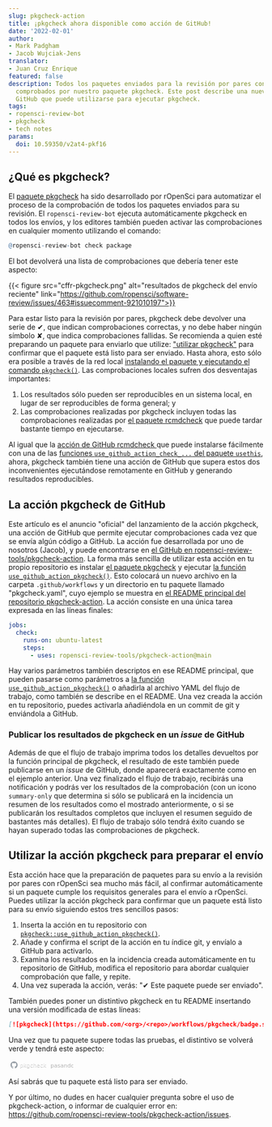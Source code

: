 ```yaml
---
slug: pkgcheck-action
title: ¡pkgcheck ahora disponible como acción de GitHub!
date: '2022-02-01'
author:
- Mark Padgham
- Jacob Wujciak-Jens
translator: 
- Juan Cruz Enrique
featured: false
description: Todos los paquetes enviados para la revisión por pares con rOpenSci son
  comprobados por nuestro paquete pkgcheck. Este post describe una nueva acción de
  GitHub que puede utilizarse para ejecutar pkgcheck.
tags:
- ropensci-review-bot
- pkgcheck
- tech notes
params:
  doi: 10.59350/v2at4-pkf16
---
```


## ¿Qué es pkgcheck?

El [paquete pkgcheck](https://github.com/ropensci-review-tools/pkgcheck)
ha sido desarrollado por rOpenSci para automatizar el proceso de la comprobación de todos los paquetes enviados para su
revisión. El `ropensci-review-bot` ejecuta automáticamente pkgcheck en todos los envíos, y los editores también pueden activar las comprobaciones en cualquier momento utilizando el comando:

```r
@ropensci-review-bot check package
```

El bot devolverá una lista de comprobaciones que debería tener este aspecto:

{{< figure src="cffr-pkgcheck.png" alt="resultados de pkgcheck del envío reciente"  link="https://github.com/ropensci/software-review/issues/463#issuecomment-921010197">}}

Para estar listo para la revisión por pares, pkgcheck debe devolver una serie de ✔, que indican comprobaciones correctas, y no debe haber ningún símbolo ✘, que indica comprobaciones fallidas. Se recomienda a quien esté preparando un paquete para enviarlo que utilize: ["utilizar pkgcheck"](https://devguide.ropensci.org/authors-guide.html) para confirmar que el paquete está listo para ser enviado. Hasta ahora, esto sólo era posible a través de la red local [instalando el paquete y ejecutando el comando `pkgcheck()`](https://devguide.ropensci.org/authors-guide.html). Las comprobaciones locales sufren dos desventajas importantes:

1. Los resultados sólo pueden ser reproducibles en un sistema local, en lugar de ser reproducibles de forma general; y
2. Las comprobaciones realizadas por pkgcheck incluyen todas las comprobaciones realizadas por [el paquete rcmdcheck](https://r-lib.github.io/rcmdcheck/) que puede tardar bastante tiempo en ejecutarse.

Al igual que la [acción de GitHub rcmdcheck ](https://github.com/r-lib/actions/blob/v2-branch/examples/check-standard.yaml) que puede instalarse fácilmente con una de las [funciones `use_github_action_check_...` del paquete `usethis`](https://usethis.r-lib.org/reference/github_actions.html), ahora, pkgcheck también tiene una acción de GitHub que supera estos dos inconvenientes ejecutándose remotamente en GitHub y generando resultados reproducibles.

## La acción pkgcheck de GitHub

Este artículo es el anuncio "oficial" del lanzamiento de la acción pkgcheck, una acción de GitHub que permite ejecutar comprobaciones cada vez que se envía algún código a GitHub. La acción fue desarrollada por uno de nosotros (Jacob), y puede encontrarse en [el GitHub en ropensci-review-tools/pkgcheck-action](https://github.com/ropensci-review-tools/pkgcheck-action). La forma más sencilla de utilizar esta acción en tu propio repositorio es instalar [el paquete pkgcheck](https://docs.ropensci.org/pkgcheck/#installation) y ejecutar [la función `use_github_action_pkgcheck()`](https://docs.ropensci.org/pkgcheck/reference/use_github_action_pkgcheck.html). Esto colocará un nuevo archivo en la carpeta `.github/workflows` y un directorio en tu paquete llamado "pkgcheck.yaml", cuyo ejemplo se muestra en [el README principal del repositorio pkgcheck-action](https://github.com/ropensci-review-tools/pkgcheck-action#usage). La acción consiste en una única tarea expresada en las líneas finales:

```yaml
jobs:
  check:
    runs-on: ubuntu-latest
    steps:
      - uses: ropensci-review-tools/pkgcheck-action@main
```

Hay varios parámetros también descriptos en ese README principal, que pueden pasarse como parámetros a [la función `use_github_action_pkgcheck()`](https://docs.ropensci.org/pkgcheck/reference/use_github_action_pkgcheck.html) o añadirla al archivo YAML del flujo de trabajo, como también se describe en el README. Una vez creada la acción en tu repositorio, puedes activarla añadiéndola en un commit de git y enviándola a GitHub.

### Publicar los resultados de pkgcheck en un _issue_ de GitHub

Además de que el flujo de trabajo imprima todos los detalles devueltos por la función principal de pkgcheck, el resultado de este también puede publicarse en un _issue_ de GitHub, donde aparecerá exactamente como en el ejemplo anterior. Una vez finalizado el flujo de trabajo, recibirás una notificación y podrás ver los resultados de la comprobación (con un icono `summary-only` que determina si sólo se publicará en la incidencia un resumen de los resultados como el mostrado anteriormente, o si se publicarán los resultados completos que incluyen el resumen seguido de bastantes más detalles). El flujo de trabajo sólo tendrá éxito cuando se hayan superado todas las comprobaciones de pkgcheck.

## Utilizar la acción pkgcheck para preparar el envío

Esta acción hace que la preparación de paquetes para su envío a la revisión por pares con rOpenSci sea mucho más fácil, al confirmar automáticamente si un paquete cumple los requisitos generales para el envío a rOpenSci. Puedes utilizar la acción pkgcheck para confirmar que un paquete está listo para su envío siguiendo estos tres sencillos pasos:

1. Inserta la acción en tu repositorio con [`pkgcheck::use_github_action_pkgcheck()`](https://docs.ropensci.org/pkgcheck/reference/use_github_action_pkgcheck.html).
2. Añade y confirma el script de la acción en tu índice git, y envíalo a GitHub para activarlo.
3. Examina los resultados en la incidencia creada automáticamente en tu repositorio de GitHub, modifica el repositorio para abordar cualquier comprobación que falle, y repite.
4. Una vez superada la acción, verás: "✔ Este paquete puede ser enviado".

También puedes poner un distintivo pkgcheck en tu README insertando una versión modificada de estas líneas:

```md
[![pkgcheck](https://github.com/<org>/<repo>/workflows/pkgcheck/badge.svg)](https://github.com/<org>/<repo>/actions?query=workflow%3Apkgcheck)
```

Una vez que tu paquete supere todas las pruebas, el distintivo se volverá verde y tendrá este aspecto:

<svg xmlns="http://www.w3.org/2000/svg" width="128" height="20">
  <defs>
    <Gradiente lineal id="workflow-fill" x1="50%" y1="0%" x2="50%" y2="100%">
      <stop stop-color="#444D56" offset="0%"></stop>
      <stop stop-color="#24292E" offset="100%"></stop>
    </linearGradiente>
    <Gradiente lineal id="relleno-estado" x1="50%" y1="0%" x2="50%" y2="100%">
      <stop stop-color="#34D058" offset="0%"></stop>
      <stop stop-color="#28A745" offset="100%"></stop>
    </linearGradient>
  </defs>
  <g fill="none" fill-rule="evenodd">
    <g font-family="&#39;DejaVu Sans&#39;,Verdana,Geneva,sans-serif" font-size="11">
      <path id="flujo-trabajo-bg" d="M0,3 C0,1.3431 1.3552,0 3.02702703,0 L102,0 L102,20 L3.02702703,20 C1.3552,20 0,18.6569 0,17 L0,3 Z" fill="url(#flujo-trabajo-relleno)" fill-rule="nonzero"></path>
      <text fill="#010101" fill-opacity=".3">
        <tspan x="22.1981982" y="15">pkgcheck</tspan>
      </text>
      <text fill="#FFFFFF">
        <tspan x="22.1981982" y="14">pkgcheck</tspan>
      </text>
    </g>
    <g transform="translate(79)" font-family="&#39;DejaVu Sans&#39;,Verdana,Geneva,sans-serif" font-size="11">
      <path d="M0 0h46.939C48.629 0 50 1.343 50 3v14c0 1.657-1.37 3-3.061 3H0V0z" id="state-bg" fill="url(#state-fill)" fill-rule="nonzero"></path>
      <text fill="#010101" fill-opacity=".3">
        <tspan x="4" y="15">pasando</tspan>
      </texto>
      <texto fill="#FFFFFF">
        <tspan x="4" y="14">pasando</tspan>
      </text>
    </g>
    <path fill="#959DA5" d="M11 3c-3.868 0-7 3.132-7 7a6.996 6.996 0 0 0 4.786 6.641c.35.062.482-.148.482-.332 0-.166-.01-.718-.01-1.304-1.758.324-2.213-.429-2.353-.822-.079-.202-.42-.823-.717-.99-.245-.13-.595-.454-.01-.463.552-.009.946.508 1.077.718.63 1.058 1.636.76 2.039.577.061-.455.245-.761.446-.936-1.557-.175-3.185-.779-3.185-3.456 0-.762.271-1.392.718-1.882-.07-.175-.315-.892.07-1.855 0 0 .586-.183 1.925.718a6.5 6.5 0 0 1 1.75-.236 6.5 6.5 0 0 1 1.75.236c1.338-.91 1.925-.718 1.925-.718.385.963.14 1.68.07 1.855.446.49.717 1.112.717 1.882 0 2.686-1.636 3.28-3.194 3.456.254.219.473.639.473 1.295 0 .936-.009 1.689-.009 1.925 0 .184.131.402.481.332A7.011 7.011 0 0 0 18 10c0-3.867-3.133-7-7-7z"></path>>
  </g>
</svg>

Así sabrás que tu paquete está listo para ser enviado.

Y por último, no dudes en hacer cualquier pregunta sobre el uso de pkgcheck-action, o informar de cualquier error en: <https://github.com/ropensci-review-tools/pkgcheck-action/issues>.


